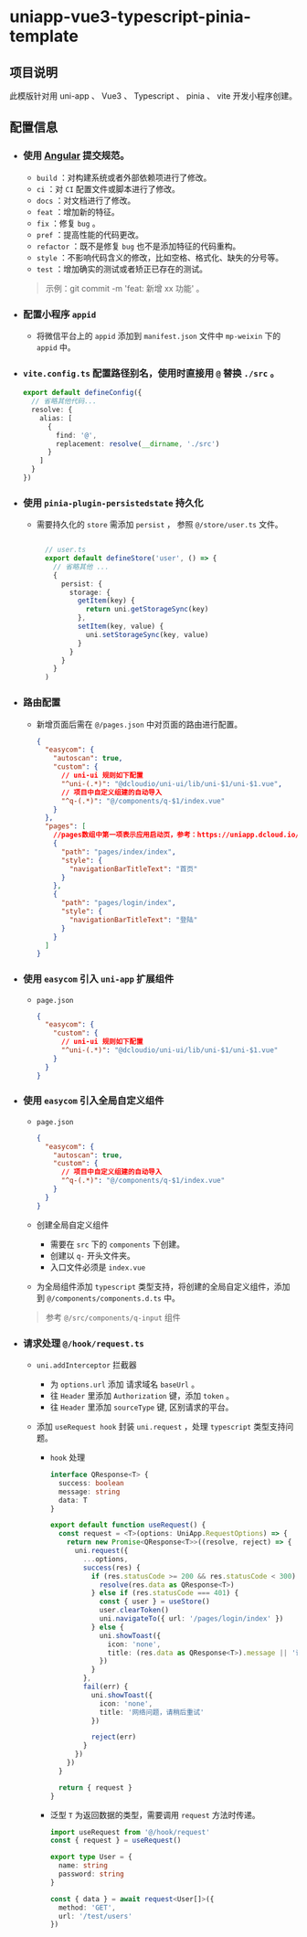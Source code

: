 # uniapp-vue3-typescript-pinia-template

## 项目说明

此模版针对用 uni-app 、 Vue3 、 Typescript 、 pinia 、 vite 开发小程序创建。

## 配置信息

- ### 使用 [Angular](https://docs.google.com/document/d/1QrDFcIiPjSLDn3EL15IJygNPiHORgU1_OOAqWjiDU5Y/edit?pli=1) 提交规范。

  - `build` ：对构建系统或者外部依赖项进行了修改。
  - `ci` ：对 `CI` 配置文件或脚本进行了修改。
  - `docs` ：对文档进行了修改。
  - `feat` ：增加新的特征。
  - `fix` ：修复 `bug` 。
  - `pref` ：提高性能的代码更改。
  - `refactor` ：既不是修复 `bug` 也不是添加特征的代码重构。
  - `style` ：不影响代码含义的修改，比如空格、格式化、缺失的分号等。
  - `test` ：增加确实的测试或者矫正已存在的测试。

  > 示例：git commit -m 'feat: 新增 xx 功能' 。

- ### 配置小程序 `appid`

  - 将微信平台上的 `appid` 添加到 `manifest.json` 文件中 `mp-weixin` 下的 `appid` 中。

- ### `vite.config.ts` 配置路径别名，使用时直接用 `@` 替换 `./src` 。

  ```typescript
  export default defineConfig({
    // 省略其他代码...
    resolve: {
      alias: [
        {
          find: '@',
          replacement: resolve(__dirname, './src')
        }
      ]
    }
  })
  ```

- ### 使用 `pinia-plugin-persistedstate` 持久化

  - 需要持久化的 `store` 需添加 `persist` ， 参照 `@/store/user.ts` 文件。

    ```typescript

      // user.ts
      export default defineStore('user', () => {
        // 省略其他 ...
        {
          persist: {
            storage: {
              getItem(key) {
                return uni.getStorageSync(key)
              },
              setItem(key, value) {
                uni.setStorageSync(key, value)
              }
            }
          }
        }
      )
    ```

- ### 路由配置

  - 新增页面后需在 `@/pages.json` 中对页面的路由进行配置。

    ```json
    {
      "easycom": {
        "autoscan": true,
        "custom": {
          // uni-ui 规则如下配置
          "^uni-(.*)": "@dcloudio/uni-ui/lib/uni-$1/uni-$1.vue",
          // 项目中自定义组建的自动导入
          "^q-(.*)": "@/components/q-$1/index.vue"
        }
      },
      "pages": [
        //pages数组中第一项表示应用启动页，参考：https://uniapp.dcloud.io/collocation/pages
        {
          "path": "pages/index/index",
          "style": {
            "navigationBarTitleText": "首页"
          }
        },
        {
          "path": "pages/login/index",
          "style": {
            "navigationBarTitleText": "登陆"
          }
        }
      ]
    }
    ```

- ### 使用 `easycom` 引入 `uni-app` 扩展组件

  - `page.json`

    ```json
    {
      "easycom": {
        "custom": {
          // uni-ui 规则如下配置
          "^uni-(.*)": "@dcloudio/uni-ui/lib/uni-$1/uni-$1.vue"
        }
      }
    }
    ```

- ### 使用 `easycom` 引入全局自定义组件

  - `page.json`

    ```json
    {
      "easycom": {
        "autoscan": true,
        "custom": {
          // 项目中自定义组建的自动导入
          "^q-(.*)": "@/components/q-$1/index.vue"
        }
      }
    }
    ```

  - 创建全局自定义组件

    - 需要在 `src` 下的 `components` 下创建。
    - 创建以 `q-` 开头文件夹。
    - 入口文件必须是 `index.vue`

  - 为全局组件添加 `typescript` 类型支持，将创建的全局自定义组件，添加到 `@/components/components.d.ts` 中。

  > 参考 `@/src/components/q-input` 组件

- ### 请求处理 `@/hook/request.ts`

  - `uni.addInterceptor` 拦截器

    - 为 `options.url` 添加 请求域名 `baseUrl` 。
    - 往 `Header` 里添加 `Authorization` 键，添加 `token` 。
    - 往 `Header` 里添加 `sourceType` 键, 区别请求的平台。

  - 添加 `useRequest hook` 封装 `uni.request` ，处理 `typescript` 类型支持问题。

    - `hook` 处理

      ```typescript
      interface QResponse<T> {
        success: boolean
        message: string
        data: T
      }

      export default function useRequest() {
        const request = <T>(options: UniApp.RequestOptions) => {
          return new Promise<QResponse<T>>((resolve, reject) => {
            uni.request({
              ...options,
              success(res) {
                if (res.statusCode >= 200 && res.statusCode < 300) {
                  resolve(res.data as QResponse<T>)
                } else if (res.statusCode === 401) {
                  const { user } = useStore()
                  user.clearToken()
                  uni.navigateTo({ url: '/pages/login/index' })
                } else {
                  uni.showToast({
                    icon: 'none',
                    title: (res.data as QResponse<T>).message || '请求错误'
                  })
                }
              },
              fail(err) {
                uni.showToast({
                  icon: 'none',
                  title: '网络问题，请稍后重试'
                })

                reject(err)
              }
            })
          })
        }

        return { request }
      }
      ```

    - 泛型 `T` 为返回数据的类型，需要调用 `request` 方法时传递。

      ```typescript
      import useRequest from '@/hook/request'
      const { request } = useRequest()

      export type User = {
        name: string
        password: string
      }

      const { data } = await request<User[]>({
        method: 'GET',
        url: '/test/users'
      })
      ```
